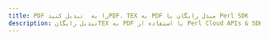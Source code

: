 ---title: PDF را به  تبدیل کنیدPDF، TEX به PDF مبدل رایگان یا Perl SDKdescription: تبدیل رایگانTEX به PDF با استفاده از Perl Cloud APIs & SDK همچنین اسناد PDF را در Cloud ایجاد، ویرایش و رندر کنید.---